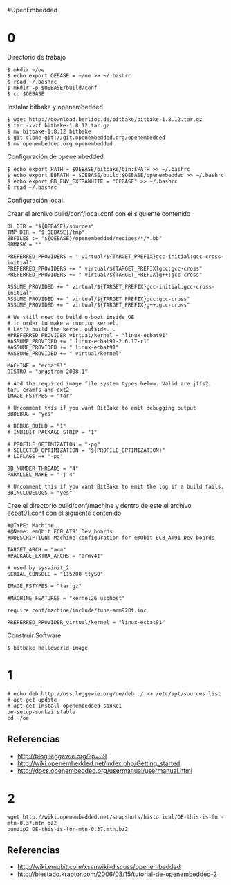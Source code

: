 #OpenEmbedded
# 0 #
Directorio de trabajo
```
$ mkdir ~/oe
$ echo export OEBASE = ~/oe >> ~/.bashrc
$ read ~/.bashrc
$ mkdir -p $OEBASE/build/conf
$ cd $OEBASE
```
Instalar bitbake y openembedded
```
$ wget http://download.berlios.de/bitbake/bitbake-1.8.12.tar.gz
$ tar -xvzf bitbake-1.8.12.tar.gz
$ mv bitbake-1.8.12 bitbake
$ git clone git://git.openembedded.org/openembedded
$ mv openembedded.org openembedded
```
Configuración de openembedded
```
$ echo export PATH = $OEBASE/bitbake/bin:$PATH >> ~/.bashrc
$ echo export BBPATH = $OEBASE/build:$OEBASE/openembedded >> ~/.bashrc
$ echo export BB_ENV_EXTRAWHITE = "OEBASE" >> ~/.bashrc
$ read ~/.bashrc
```
Configuración local.

Crear el archivo build/conf/local.conf con el siguiente contenido
```
DL_DIR = "${OEBASE}/sources"
TMP_DIR = "${OEBASE}/tmp"
BBFILES := "${OEBASE}/openembedded/recipes/*/*.bb"
BBMASK = ""

PREFERRED_PROVIDERS = " virtual/${TARGET_PREFIX}gcc-initial:gcc-cross-initial"
PREFERRED_PROVIDERS += " virtual/${TARGET_PREFIX}gcc:gcc-cross"
PREFERRED_PROVIDERS += " virtual/${TARGET_PREFIX}g++:gcc-cross"

ASSUME_PROVIDED += " virtual/${TARGET_PREFIX}gcc-initial:gcc-cross-initial"
ASSUME_PROVIDED += " virtual/${TARGET_PREFIX}gcc:gcc-cross"
ASSUME_PROVIDED += " virtual/${TARGET_PREFIX}g++:gcc-cross"

# We still need to build u-boot inside OE
# in order to make a running kernel.
# Let's build the kernel outside...
#PREFERRED_PROVIDER_virtual/kernel = "linux-ecbat91"
#ASSUME_PROVIDED += " linux-ecbat91-2.6.17-r1"
#ASSUME_PROVIDED += " linux-ecbat91"
#ASSUME_PROVIDED += " virtual/kernel"

MACHINE = "ecbat91"
DISTRO = "angstrom-2008.1"

# Add the required image file system types below. Valid are jffs2, tar, cramfs and ext2
IMAGE_FSTYPES = "tar"

# Uncomment this if you want BitBake to emit debugging output
BBDEBUG = "yes"

# DEBUG_BUILD = "1"
# INHIBIT_PACKAGE_STRIP = "1"

# PROFILE_OPTIMIZATION = "-pg"
# SELECTED_OPTIMIZATION = "${PROFILE_OPTIMIZATION}"
# LDFLAGS =+ "-pg"

BB_NUMBER_THREADS = "4"
PARALLEL_MAKE = "-j 4"

# Uncomment this if you want BitBake to emit the log if a build fails.
BBINCLUDELOGS = "yes"
```
Cree el directorio build/conf/machine y dentro de este el archivo ecbat91.conf con el siguiente contenido
```
#@TYPE: Machine
#@Name: emQbit ECB_AT91 Dev boards
#@DESCRIPTION: Machine configuration for emQbit ECB_AT91 Dev boards

TARGET_ARCH = "arm"
#PACKAGE_EXTRA_ARCHS = "armv4t"

# used by sysvinit_2
SERIAL_CONSOLE = "115200 ttyS0"

IMAGE_FSTYPES = "tar.gz"

#MACHINE_FEATURES = "kernel26 usbhost"

require conf/machine/include/tune-arm920t.inc

PREFERRED_PROVIDER_virtual/kernel = "linux-ecbat91"
```
Construir Software
```
$ bitbake helloworld-image
```
# 1 #
```
# echo deb http://oss.leggewie.org/oe/deb ./ >> /etc/apt/sources.list
# apt-get update
# apt-get install openembedded-sonkei
oe-setup-sonkei stable
cd ~/oe
```
## Referencias ##
  * http://blog.leggewie.org/?p=39
  * http://wiki.openembedded.net/index.php/Getting_started
  * http://docs.openembedded.org/usermanual/usermanual.html
# 2 #
```
wget http://wiki.openembedded.net/snapshots/historical/OE-this-is-for-mtn-0.37.mtn.bz2
bunzip2 OE-this-is-for-mtn-0.37.mtn.bz2
```
## Referencias ##
  * http://wiki.emqbit.com/xsvnwiki-discuss/openembedded
  * http://biestado.kraptor.com/2006/03/15/tutorial-de-openembedded-2